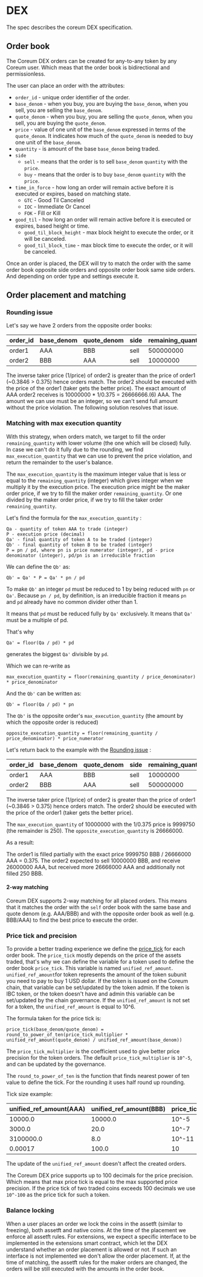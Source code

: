 # DEX

The spec describes the coreum DEX specification.

## Order book

The Coreum DEX orders can be created for any-to-any token by any Coreum user. Which meas that the order book
is bidirectional and permissionless.

The user can place an order with the attributes:

* `order_id` - unique order identifier of the order.
* `base_denom` - when you buy, you are buying the `base_denom`, when you sell, you are selling the `base_denom`.
* `quote_denom` - when you buy, you are selling the `quote_denom`, when you sell, you are buying the `quote_denom`.
* `price` - value of one unit of the `base_denom` expressed in terms of the `quote_denom`. It indicates how much of the
  `quote_denom` is needed to buy one unit of the `base_denom`.
* `quantity` - is amount of the base `base_denom` being traded.
* `side`
    * `sell` - means that the order is to sell `base_denom` `quantity` with the `price`.
    * `buy` - means that the order is to buy `base_denom` `quantity` with the `price`.
* `time_in_force` - how long an order will remain active before it is executed or expires, based on matching state.
    * `GTC` - Good Til Canceled
    * `IOC` - Immediate Or Cancel
    * `FOK` - Fill or Kill
* `good_til` - how long an order will remain active before it is executed or expires, based height or time.
    * `good_til_block_height` - max block height to execute the order, or it will be canceled.
    * `good_til_block_time` - max block time to execute the order, or it will be canceled.

Once an order is placed, the DEX will try to match the order with the same order book opposite side orders and opposite
order book same side orders. And depending on order type and settings execute it.

## Order placement and matching

### Rounding issue

Let's say we have 2 orders from the opposite order books:

| order_id | base_denom | quote_denom | side | remaining_quantity | price |
|----------|------------|-------------|------|--------------------|-------|
| order1   | AAA        | BBB         | sell | 500000000          | 0.375 |
| order2   | BBB        | AAA         | sell | 10000000           | 2.6   |

The inverse taker price (1/price) of order2 is greater than the price of order1 (~0.3846 > 0.375) hence orders match.
The order2 should be executed with the price of the order1 (taker gets the better price). The exact amount of AAA order2
receives is 10000000 * 1/0.375 = 26666666.(6) AAA. The amount we can use must be an integer, so we can't send full
amount without the price violation. The following solution resolves that issue.

### Matching with max execution quantity

With this strategy, when orders match, we target to fill the order `remaining_quantity` with lower volume (the one which
will be closed) fully. In case we can't do it fully due to the rounding, we find `max_execution_quantity` that we can
use to prevent the price violation, and return the remainder to the user's balance.

The `max_execution_quantity` is the maximum integer value that is less or equal to the `remaining_quantity` (integer)
which gives integer when we multiply it by the execution price. The execution price might be the maker order price,
if we try to fill the maker order `remaining_quantity`. Or one divided by the maker order price, if we try to fill the
taker order `remaining_quantity`.

Let's find the formula for the `max_execution_quantity` :

```
Qa - quantity of token AAA to trade (integer)
P - execution price (decimal)
Qa' - final quantity of token A to be traded (integer)
Qb' - final quantity of token B to be traded (integer)
P = pn / pd, where pn is price numerator (integer), pd - price denominator (integer), pd/pn is an irreducible fraction
```

We can define the `Qb'` as:

```
Qb' = Qa' * P = Qa' * pn / pd
```

To make `Qb'` an integer `pd` must be reduced to 1 by being reduced with `pn` or `Qa'`.
Because `pn / pd`, by definition, is an irreducible fraction it means `pn` and `pd` already have no common divider other
than 1.

It means that `pd` must be reduced fully by `Qa'` exclusively.
It means that `Qa'` must be a multiple of pd.

That's why

```
Qa' = floor(Qa / pd) * pd
```

generates the biggest `Qa'` divisible by `pd`.

Which we can re-write as

```
max_execution_quantity = floor(remaining_quantity / price_denominator) * price_denominator
```

And the `Qb'` can be written as:

```
Qb' = floor(Qa / pd) * pn
```

The `Qb'` is the opposite order's `max_execution_quantity` (the amount by which the opposite order is reduced)

```
opposite_execution_quantity = floor(remaining_quantity / price_denominator) * price_numerator
```

Let's return back to the example with the [Rounding issue](#Rounding-issue) :

| order_id | base_denom | quote_denom | side | remaining_quantity | price |
|----------|------------|-------------|------|--------------------|-------|
| order1   | AAA        | BBB         | sell | 10000000           | 0.375 |
| order2   | BBB        | AAA         | sell | 500000000          | 2.6   |

The inverse taker price (1/price) of order2 is greater than the price of order1 (~0.3846 > 0.375) hence orders match.
The order2 should be executed with the price of the order1 (taker gets the better price).

The `max_execution_quantity` of 10000000 with the 1/0.375 price is 9999750 (the remainder is 250).
The `opposite_execution_quantity` is 26666000.

As a result:

The order1 is filled partially with the exact price 9999750 BBB / 26666000 AAA = 0.375.
The order2 expected to sell 10000000 BBB, and receive 26000000 AAA, but received more 26666000 AAA and
additionally not filled 250 BBB.

#### 2-way matching

Coreum DEX supports 2-way matching for all placed orders. This means that it matches the order with the `self` order
book with the same base and quote denom (e.g. AAA/BBB) and with the opposite order book as well (e.g. BBB/AAA) to find
the best price to execute the order.

### Price tick and precision

To provide a better trading experience we define the [price_tick](https://www.investopedia.com/terms/t/tick.asp) for
each order book. The `price_tick` mostly depends on the price of the assets traded, that's why we can define the
variable for a token used to define the order book `price_tick`. This variable is named `unified_ref_amount`.
`unified_ref_amount`for token represents the amount of the token subunit you need to pay to buy 1 USD dollar. If the
token is issued on the Coreum chain, that variable can be set/updated by the token admin. If the token is IBC token,
or the token doesn't have and admin this variable can be set/updated by the chain governance. If the
`unified_ref_amount` is not set for a token, the `unified_ref_amount` is equal to 10^6.

The formula taken for the price tick is:

```
price_tick(base_denom/quote_denom) = round_to_power_of_ten(price_tick_multiplier * unified_ref_amount(quote_denom) / unified_ref_amount(base_denom))
```

The `price_tick_multiplier` is the coefficient used to give better price precision for the token orders. The default
`price_tick_multiplier` is `10^-5`, and can be updated by the governance.

The `round_to_power_of_ten` is the function that finds nearest power of ten value to define the tick. For the rounding
it uses half round up rounding.

Tick size example:

| unified_ref_amount(AAA) | unified_ref_amount(BBB) | price_tick(AAA/BBB) | price_tick(BBB/AAA) |    
|-------------------------|-------------------------|---------------------|---------------------|
| 10000.0                 | 10000.0                 | 10^-5               | 10^-5               | 
| 3000.0                  | 20.0                    | 10^-7               | 10^-3               | 
| 3100000.0               | 8.0                     | 10^-11              | 1                   |
| 0.00017                 | 100.0                   | 10                  | 10^-11              |

The update of the `unified_ref_amount` doesn't affect the created orders.

The Coreum DEX price supports up to 100 decimals for the price precision. Which means that max price tick is equal to
the max supported price precision. If the price tick of two traded coins exceeds 100 decimals we use `10^-100` as the
price tick for such a token.

### Balance locking

When a user places an order we lock the coins in the assetft (similar to freezing), both assetft and native coins.
At the time of the placement we enforce all assetft rules. For extensions, we expect a specific interface to be
implemented in the extensions smart contract, which let the DEX understand whether an order placement is allowed or not.
If such an interface is not implemented we don't allow the order placement.
If, at the time of matching, the assetft rules for the maker orders are changed, the orders will be still executed with
the amounts in the order book.



